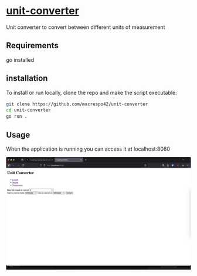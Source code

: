 # [unit-converter](https://roadmap.sh/projects/unit-converter)

Unit converter to convert between different units of measurement

## Requirements

go installed

## installation

To install or run locally, clone the repo and make the script executable:

```bash
git clone https://github.com/macrespo42/unit-converter
cd unit-converter
go run .

```

## Usage

When the application is running you can access it at localhost:8080

![application screenshot](demo.png)
